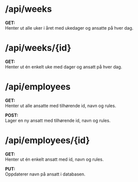 # /api/weeks

**GET:**  
Henter ut alle uker i året med ukedager og ansatte på hver dag.

# /api/weeks/{id}

**GET:**  
Henter ut én enkelt uke med dager og ansatt på hver dag.

# /api/employees

**GET:**  
Henter ut alle ansatte med tilhørende id, navn og rules.

**POST:**  
Lager en ny ansatt med tilhørende id, navn og rules.

# /api/employees/{id}

**GET:**  
Henter ut én enkelt ansatt med id, navn og rules.

**PUT:**  
Oppdaterer navn på ansatt i databasen.
